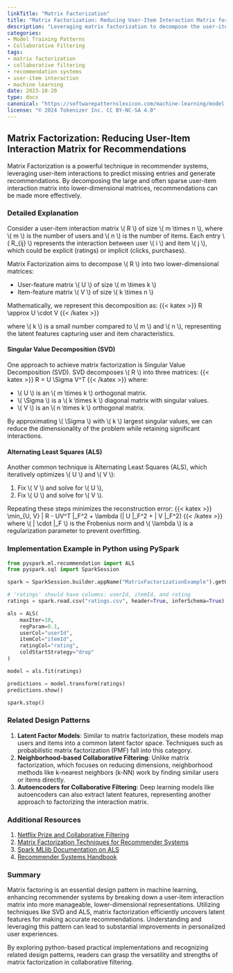 ```yaml
---
linkTitle: "Matrix Factorization"
title: "Matrix Factorization: Reducing User-Item Interaction Matrix for Recommendations"
description: "Leveraging matrix factorization to decompose the user-item interaction matrix into lower-dimensional matrices to improve recommendation systems."
categories:
- Model Training Patterns
- Collaborative Filtering
tags:
- matrix factorization
- collaborative filtering
- recommendation systems
- user-item interaction
- machine learning
date: 2023-10-20
type: docs
canonical: "https://softwarepatternslexicon.com/machine-learning/model-training-patterns/collaborative-filtering/matrix-factorization"
license: "© 2024 Tokenizer Inc. CC BY-NC-SA 4.0"
---
```


## Matrix Factorization: Reducing User-Item Interaction Matrix for Recommendations

Matrix Factorization is a powerful technique in recommender systems, leveraging user-item interactions to predict missing entries and generate recommendations. By decomposing the large and often sparse user-item interaction matrix into lower-dimensional matrices, recommendations can be made more effectively. 

### Detailed Explanation

Consider a user-item interaction matrix \\( R \\) of size \\( m \times n \\), where \\( m \\) is the number of users and \\( n \\) is the number of items. Each entry \\( R_{ij} \\) represents the interaction between user \\( i \\) and item \\( j \\), which could be explicit (ratings) or implicit (clicks, purchases).

Matrix Factorization aims to decompose \\( R \\) into two lower-dimensional matrices: 
- User-feature matrix \\( U \\) of size \\( m \times k \\)
- Item-feature matrix \\( V \\) of size \\( k \times n \\)

Mathematically, we represent this decomposition as:
{{< katex >}} R \approx U \cdot V {{< /katex >}}

where \\( k \\) is a small number compared to \\( m \\) and \\( n \\), representing the latent features capturing user and item characteristics.

#### Singular Value Decomposition (SVD)

One approach to achieve matrix factorization is Singular Value Decomposition (SVD). SVD decomposes \\( R \\) into three matrices:
{{< katex >}} R = U \Sigma V^T {{< /katex >}}
where:
- \\( U \\) is an \\( m \times k \\) orthogonal matrix.
- \\( \Sigma \\) is a \\( k \times k \\) diagonal matrix with singular values.
- \\( V \\) is an \\( n \times k \\) orthogonal matrix.

By approximating \\( \Sigma \\) with \\( k \\) largest singular values, we can reduce the dimensionality of the problem while retaining significant interactions.

#### Alternating Least Squares (ALS)

Another common technique is Alternating Least Squares (ALS), which iteratively optimizes \\( U \\) and \\( V \\):
1. Fix \\( V \\) and solve for \\( U \\),
2. Fix \\( U \\) and solve for \\( V \\).

Repeating these steps minimizes the reconstruction error:
{{< katex >}} \min_{U, V} \| R - UV^T \|_F^2 + \lambda (\| U \|_F^2 + \| V \|_F^2) {{< /katex >}}
where \\( \| \cdot \|_F \\) is the Frobenius norm and \\( \lambda \\) is a regularization parameter to prevent overfitting.

### Implementation Example in Python using PySpark

```python
from pyspark.ml.recommendation import ALS
from pyspark.sql import SparkSession

spark = SparkSession.builder.appName("MatrixFactorizationExample").getOrCreate()

# 'ratings' should have columns: userId, itemId, and rating
ratings = spark.read.csv("ratings.csv", header=True, inferSchema=True)

als = ALS(
    maxIter=10,
    regParam=0.1,
    userCol="userId",
    itemCol="itemId",
    ratingCol="rating",
    coldStartStrategy="drop"
)

model = als.fit(ratings)

predictions = model.transform(ratings)
predictions.show()

spark.stop()
```

### Related Design Patterns

1. **Latent Factor Models**: Similar to matrix factorization, these models map users and items into a common latent factor space. Techniques such as probabilistic matrix factorization (PMF) fall into this category.
2. **Neighborhood-based Collaborative Filtering**: Unlike matrix factorization, which focuses on reducing dimensions, neighborhood methods like k-nearest neighbors (k-NN) work by finding similar users or items directly.
3. **Autoencoders for Collaborative Filtering**: Deep learning models like autoencoders can also extract latent features, representing another approach to factorizing the interaction matrix.

### Additional Resources

1. [Netflix Prize and Collaborative Filtering](https://www.netflixprize.com)
2. [Matrix Factorization Techniques for Recommender Systems](https://datajobs.com/data-science-repo/Recommender-Systems-[Netflix].pdf)
3. [Spark MLlib Documentation on ALS](https://spark.apache.org/docs/latest/ml-collaborative-filtering.html)
4. [Recommender Systems Handbook](https://www.springer.com/gp/book/9781489976369)

### Summary

Matrix factoring is an essential design pattern in machine learning, enhancing recommender systems by breaking down a user-item interaction matrix into more manageable, lower-dimensional representations. Utilizing techniques like SVD and ALS, matrix factorization efficiently uncovers latent features for making accurate recommendations. Understanding and leveraging this pattern can lead to substantial improvements in personalized user experiences.

By exploring python-based practical implementations and recognizing related design patterns, readers can grasp the versatility and strengths of matrix factorization in collaborative filtering.
